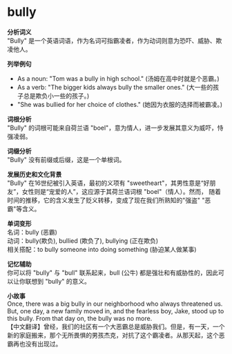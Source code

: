 # bully

**分析词义**  
"Bully" 是一个英语词语，作为名词可指霸凌者，作为动词则意为恐吓、威胁、欺凌他人。

  

**列举例句**

  

*   As a noun: "Tom was a bully in high school." (汤姆在高中时就是个恶霸。)
*   As a verb: "The bigger kids always bully the smaller ones." (大一些的孩子总是欺负小一些的孩子。)
*   "She was bullied for her choice of clothes." (她因为衣服的选择而被霸凌。)

  

**词根分析**  
"Bully" 的词根可能来自荷兰语 "boel"，意为情人，进一步发展其意义为威吓，恃强凌弱。

  

**词缀分析**  
"Bully" 没有前缀或后缀，这是一个单根词。

  

**发展历史和文化背景**  
"Bully" 在16世纪被引入英语，最初的义项有 "sweetheart"，其男性意是“好朋友”，女性则是“宠爱的人”，这应源于其荷兰语词根 "boel"（情人）。然而， 随着时间的推移，它的含义发生了贬义转移，变成了现在我们所熟知的"强盗" "恶霸"等含义。

  

**单词变形**  
名词：bully (恶霸)  
动词：bully(欺负), bullied (欺负了), bullying (正在欺负)  
相关搭配：to bully someone into doing something (胁迫某人做某事)

  

**记忆辅助**  
你可以将 "bully" 与 "bull" 联系起来，bull (公牛) 都是强壮和有威胁性的，因此可以让你联想到 "bully" 的意义。

  

**小故事**  
Once, there was a big bully in our neighborhood who always threatened us. But, one day, a new family moved in, and the fearless boy, Jake, stood up to this bully. From that day on, the bully was no more.  
【中文翻译】曾经，我们的社区有一个大恶霸总是威胁我们。但是，有一天，一个新的家庭搬来，那个无所畏惧的男孩杰克，对抗了这个霸凌者。从那天起，这个恶霸再也没有出现过。
